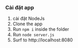 
### Cài đặt app
1. cài đặt NodeJs
2. Clone the app
3. Run `npm i` inside the folder
4. Run `node server.js`
5. Surf to http://localhost:8080

